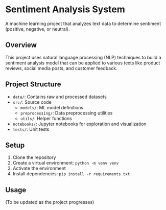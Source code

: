 # Sentiment Analysis System

A machine learning project that analyzes text data to determine sentiment (positive, negative, or neutral).

## Overview

This project uses natural language processing (NLP) techniques to build a sentiment analysis model that can be applied to various texts like product reviews, social media posts, and customer feedback.

## Project Structure

- `data/`: Contains raw and processed datasets
- `src/`: Source code
  - `models/`: ML model definitions
  - `preprocessing/`: Data preprocessing utilities
  - `utils/`: Helper functions
- `notebooks/`: Jupyter notebooks for exploration and visualization
- `tests/`: Unit tests

## Setup

1. Clone the repository
2. Create a virtual environment: `python -m venv venv`
3. Activate the environment
4. Install dependencies: `pip install -r requirements.txt`

## Usage

(To be updated as the project progresses)
